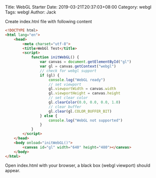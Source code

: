 Title: WebGL Starter
Date: 2019-03-21T20:37:03+08:00
Category: webgl
Tags: webgl
Author: Jack

Create index.htnl file with following content

```html
<!DOCTYPE html>
<html lang="en">
    <head>
        <meta charset="utf-8">
        <title>WebGl Test</title>
        <script>
            function initWebGL() {
                var canvas = document.getElementById("gl")
                var gl = canvas.getContext("webgl")
                // check for webgl support
                if (gl) {
                    console.log("WebGL ready")
                    // set viewport
                    gl.viewportWidth = canvas.width
                    gl.viewportHeight = canvas.height
                    // set clear color
                    gl.clearColor(0.0, 0.0, 0.0, 1.0)
                    // clear buffer
                    gl.clear(gl.COLOR_BUFFER_BIT)
                } else {
                    console.log("WebGL not supported")
                }
            }            
        </script>
    </head>
    <body onload="initWebGL()">
        <canvas id="gl" width="640" height="480"></canvas>
    </body>
</html>
```

Open index.html with your browser, a black box (webgl viewport) should appear.